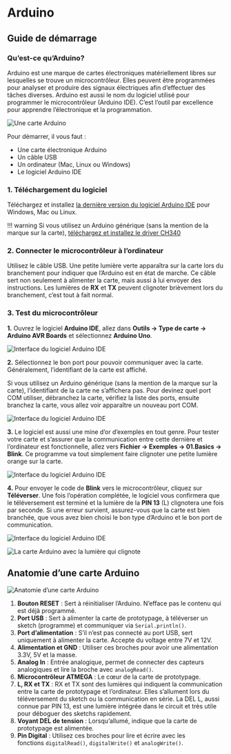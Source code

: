# Arduino 

## Guide de démarrage

### **Qu’est-ce qu’Arduino?**

Arduino est une marque de cartes électroniques matériellement libres sur lesquelles se trouve un microcontrôleur. Elles peuvent être programmées pour analyser et produire des signaux électriques afin d’effectuer des tâches diverses. Arduino est aussi le nom du logiciel utilisé pour programmer le microcontrôleur (Arduino IDE). C’est l’outil par excellence pour apprendre l’électronique et la programmation.

![Une carte Arduino](../assets/images/arduino1.webp)

Pour démarrer, il vous faut :

- Une carte électronique Arduino
- Un câble USB
- Un ordinateur (Mac, Linux ou Windows)
- Le logiciel Arduino IDE

### 1. Téléchargement du logiciel

Téléchargez et installez [la dernière version du logiciel Arduino IDE](https://www.arduino.cc/en/software) pour Windows, Mac ou Linux.

!!! warning
    Si vous utilisez un Arduino générique (sans la mention de la marque sur la carte), [téléchargez et installez le driver CH340](http://www.wch-ic.com/downloads/CH341SER_ZIP.html)


### 2. Connecter le microcontrôleur à l’ordinateur

Utilisez le câble USB. Une petite lumière verte apparaîtra sur la carte lors du branchement pour indiquer que l’Arduino est en état de marche. Ce câble sert non seulement à alimenter la carte, mais aussi à lui envoyer des instructions. Les lumières de **RX** et **TX** peuvent clignoter brièvement lors du branchement, c’est tout à fait normal.

### 3. Test du microcontrôleur

**1.** Ouvrez le logiciel **Arduino IDE**, allez dans **Outils → Type de carte → Arduino AVR Boards** et sélectionnez **Arduino Uno**.

![Interface du logiciel Arduino IDE](../assets/images/arduino2.webp)

**2.** Sélectionnez le bon port pour pouvoir communiquer avec la carte. Généralement, l’identifiant de la carte est affiché.

Si vous utilisez un Arduino générique (sans la mention de la marque sur la carte), l’identifiant de la carte ne s’affichera pas. Pour devinez quel port COM utiliser, débranchez la carte, vérifiez la liste des ports, ensuite branchez la carte, vous allez voir apparaître un nouveau port COM.

![Interface du logiciel Arduino IDE](../assets/images/arduino3.webp)

**3.** Le logiciel est aussi une mine d’or d’exemples en tout genre. Pour tester votre carte et s’assurer que la communication entre cette dernière et l’ordinateur est fonctionnelle, allez vers **Fichier → Exemples → 01.Basics → Blink**. Ce programme va tout simplement faire clignoter une petite lumière orange sur la carte.

![Interface du logiciel Arduino IDE](../assets/images/arduino4.webp)

**4.** Pour envoyer le code de **Blink** vers le microcontrôleur, cliquez sur **Téléverser**. Une fois l’opération complétée, le logiciel vous confirmera que le téléversement est terminé et la lumière de la **PIN 13** (L) clignotera une fois par seconde. Si une erreur survient, assurez-vous que la carte est bien branchée, que vous avez bien choisi le bon type d’Arduino et le bon port de communication.

![Interface du logiciel Arduino IDE](../assets/images/arduino5.webp)

![La carte Arduino avec la lumière qui clignote](../assets/images/arduino6.webp)

## Anatomie d’une carte Arduino

![Anatomie d’une carte Arduino](../assets/images/arduino7.webp)

1. **Bouton RESET** : Sert à réinitialiser l’Arduino. N’efface pas le contenu qui est déjà programmé.
2. **Port USB** : Sert à alimenter la carte de prototypage, à téléverser un sketch (programme) et communiquer via `Serial.println()`.
3. **Port d’alimentation** : S’il n’est pas connecté au port USB, sert uniquement à alimenter la carte. Accepte du voltage entre 7V et 12V.
4. **Alimentation et GND** : Utiliser ces broches pour avoir une alimentation 3.3V, 5V et la masse.
5. **Analog In** : Entrée analogique, permet de connecter des capteurs analogiques et lire la broche avec `analogRead()`.
6. **Microcontrôleur ATMEGA** : Le cœur de la carte de prototypage.
7. **L, RX et TX** : RX et TX sont des lumières qui indiquent la communication entre la carte de prototypage et l’ordinateur. Elles s’allument lors du téléversement du sketch ou la communication en série. La DEL L, aussi connue par PIN 13, est une lumière intégrée dans le circuit et très utile pour déboguer des sketchs rapidement.
8. **Voyant DEL de tension** : Lorsqu’allumé, indique que la carte de prototypage est alimentée.
9. **Pin Digital** : Utilisez ces broches pour lire et écrire avec les fonctions `digitalRead()`, `digitalWrite()` et `analogWrite()`.

